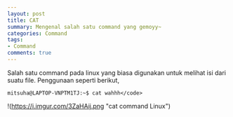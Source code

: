 ```yaml
---
layout: post
title: CAT
summary: Mengenal salah satu command yang gemoyy~
categories: Command
tags: 
- Command
comments: true
---
```


Salah satu command pada linux yang biasa digunakan untuk melihat isi dari suatu file. Penggunaan seperti berikut,

~~~
mitsuha@LAPTOP-VNPTM1TJ:~$ cat wahhh</code>
~~~

!(https://i.imgur.com/3ZaHAij.png "cat command Linux")